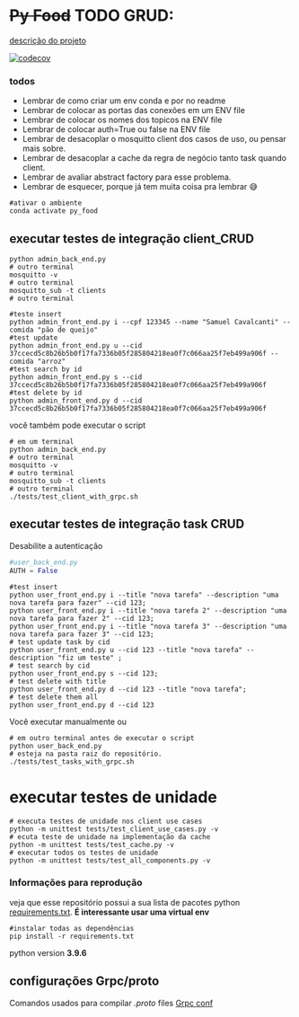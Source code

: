 # ~~Py Food~~ TODO GRUD:

[descrição do projeto](https://lasarojc.github.io/ds_notes/projeto/)


[![codecov](https://codecov.io/gh/samuel-cavalcanti/py_food_ufu/branch/etapa1/graph/badge.svg?token=CL5JBMV1A4)](https://codecov.io/gh/samuel-cavalcanti/py_food_ufu)

### todos

- Lembrar de como criar um env conda e por no readme
- Lembrar de colocar as portas das conexões em um ENV file
- Lembrar de colocar os nomes dos topicos na ENV file
- Lembrar de colocar auth=True ou false na ENV file
- Lembrar de desacoplar o mosquitto client dos casos de uso, ou pensar mais sobre.
- Lembrar de desacoplar a cache da regra de negócio tanto task quando client.
- Lembrar de avaliar abstract factory para esse problema.
- Lembrar de esquecer, porque já tem muita coisa pra lembrar :sweat_smile:

```shell
#ativar o ambiente
conda activate py_food
```

## executar testes de integração client_CRUD

```shell
python admin_back_end.py
# outro terminal
mosquitto -v
# outro terminal
mosquitto_sub -t clients
# outro terminal

#teste insert
python admin_front_end.py i --cpf 123345 --name "Samuel Cavalcanti" --comida "pão de queijo"
#test update
python admin_front_end.py u --cid 37ccecd5c8b26b5b0f17fa7336b05f285804218ea0f7c066aa25f7eb499a906f --comida "arroz"
#test search by id
python admin_front_end.py s --cid 37ccecd5c8b26b5b0f17fa7336b05f285804218ea0f7c066aa25f7eb499a906f
#test delete by id
python admin_front_end.py d --cid 37ccecd5c8b26b5b0f17fa7336b05f285804218ea0f7c066aa25f7eb499a906f
```
você também pode executar o script
```shell
# em um terminal
python admin_back_end.py
# outro terminal
mosquitto -v
# outro terminal
mosquitto_sub -t clients
# outro terminal
./tests/test_client_with_grpc.sh
```


## executar testes de integração task CRUD

Desabilite a autenticação

```python
#user_back_end.py
AUTH = False
```

```shell
#test insert
python user_front_end.py i --title "nova tarefa" --description "uma nova tarefa para fazer" --cid 123;
python user_front_end.py i --title "nova tarefa 2" --description "uma nova tarefa para fazer 2" --cid 123;
python user_front_end.py i --title "nova tarefa 3" --description "uma nova tarefa para fazer 3" --cid 123;
# test update task by cid
python user_front_end.py u --cid 123 --title "nova tarefa" --description "fiz um teste" ;
# test search by cid
python user_front_end.py s --cid 123;
# test delete with title
python user_front_end.py d --cid 123 --title "nova tarefa";
# test delete them all
python user_front_end.py d --cid 123
```

Você executar manualmente ou

```shell
# em outro terminal antes de executar o script
python user_back_end.py
# esteja na pasta raiz do repositório.
./tests/test_tasks_with_grpc.sh
```

# executar testes de unidade

```shell
# executa testes de unidade nos client use cases
python -m unittest tests/test_client_use_cases.py -v  
# ecuta teste de unidade na implementação da cache
python -m unittest tests/test_cache.py -v
# executar todos os testes de unidade
python -m unittest tests/test_all_components.py -v
```

### Informações para reprodução

veja que esse repositório possui a sua lista de pacotes python [requirements.txt](requirements.txt).
__É interessante usar uma virtual env__

```shell
#instalar todas as dependências
pip install -r requirements.txt
```

python version __3.9.6__

## configurações Grpc/proto

Comandos usados para compilar  _.proto_ files
[Grpc conf](Grpc_conf.md)
